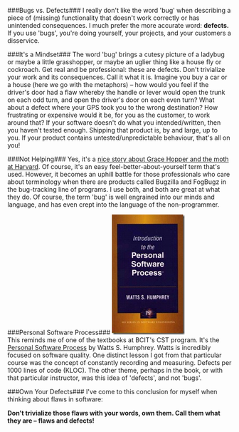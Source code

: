 <!--{Title:"Don’t Call Them Bugs", PublishedOn:"2010-01-18T15:22:28", Intro:"Bugs vs. Defects  I really don't like the word 'bug' when describing a piece of (missing) functional"} -->

###Bugs vs. Defects###
I really don't like the word 'bug' when describing a piece of (missing) functionality that doesn't work correctly or has unintended consequences. I much prefer the more accurate word: **defects.** If you use 'bugs', you're doing yourself, your projects, and your customers a disservice.

###It's a Mindset###
The word 'bug' brings a cutesy picture of a ladybug or maybe a little grasshopper, or maybe an uglier thing like a house fly or cockroach. Get real and be professional: these are defects. Don't trivialize your work and its consequences. Call it what it is. 
Imagine you buy a car or a house (here we go with the metaphors) – how would you feel if the driver's door had a flaw whereby the handle or lever would open the trunk on each odd turn, and open the driver's door on each even turn? What about a defect where your GPS took you to the wrong destination? How frustrating or expensive would it be, for you as the customer, to work around that?
If your software doesn't do what you intended/written, then you haven't tested enough. Shipping that product is, by and large, up to you. If your product contains untested/unpredictable behaviour, that's all on you! 

###Not Helping###
Yes, it's a [nice story about Grace Hopper and the moth at Harvard](http://en.wikipedia.org/wiki/Software_bug#Etymology). Of course, it's an easy feel-better-about-yourself term that's used. However, it becomes an uphill battle for those professionals who care about terminology when there are products called Bugzilla and FogBugz in the bug-tracking line of programs. I use both, and both are great at what they do. 
Of course, the term 'bug' is well engrained into our minds and language, and has even crept into the language of the non-programmer.

###Personal Software Process###
![PersonalSoftwareProcessWattsSHumphrey_thumb.jpg](img/PersonalSoftwareProcessWattsSHumphrey_thumb.jpg)<BR>
This reminds me of one of the textbooks at BCIT's CST program. It's the [Personal Software Process](http://en.wikipedia.org/wiki/Personal_Software_Process) by Watts S. Humphrey. Watts is incredibly focused on software quality. One distinct lesson I got from that particular course was the concept of constantly recording and measuring. Defects per 1000 lines of code (KLOC). The other theme, perhaps in the book, or with that particular instructor, was this idea of 'defects', and not 'bugs'.

###Own Your Defects###
I've come to this conclusion for myself when thinking about flaws in software: 

**Don't trivialize those flaws with your words, own them. Call them what they are – flaws and defects!**

